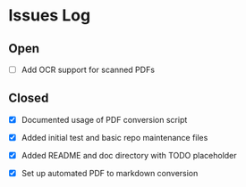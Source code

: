 # Issues Log

## Open
- [ ] Add OCR support for scanned PDFs

## Closed
- [x] Documented usage of PDF conversion script
- [x] Added initial test and basic repo maintenance files

- [x] Added README and doc directory with TODO placeholder
- [x] Set up automated PDF to markdown conversion
